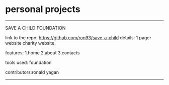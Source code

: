 # personal projects

<hr>
SAVE A CHILD FOUNDATION

link to the repo: 
https://github.com/ron93/save-a-child
details:
1 pager website charity website.

features: 
1.home
2.about
3.contacts

tools used:
foundation


contributors:ronald yagan

<hr>
